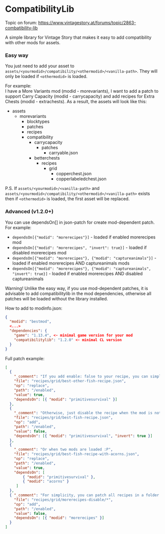 # CompatibilityLib

Topic on forum: https://www.vintagestory.at/forums/topic/2863-combatibility-lib

A simple library for Vintage Story that makes it easy to add compatibility with other mods for assets. 

### Easy way
You just need to add your asset to `assets/<yourmodid>/compatibility/<othermodid>/<vanilla-path>`. They will only be loaded if `<othermodid>` is loaded.

For example:<br/>
I have a More Variants mod (modid - morevariants), I want to add a patch to support Carry Capacity (modid - carrycapacity) and add recipes for Extra Chests (modid - extrachests). As a result, the assets will look like this:

- assets
  - morevariants
    - blocktypes
    - patches
    - recipes
    - compatibility
      - carrycapacity
        - patches
          - carryable.json
      - betterchests
        - recipes
          - grid
            - copperchest.json
            - copperlabeledchest.json

P.S. If `assets/<yourmodid>/<vanilla-path>` and `assets/<yourmodid>/compatibility/<othermodid>/<vanilla-path>` exists then if `<othermodid>` is loaded, the first asset will be replaced.

### Advanced (v1.2.0+)
You can use dependsOn[] in json-patch for create mod-dependent patch. For example:

- `dependsOn[{"modid": "morerecipes"}]` - loaded if enabled morerecipes mod
- `dependsOn[{"modid": "morerecipes", "invert": true}]` - loaded if disabled morerecipes mod
- `dependsOn[{"modid": "morerecipes"}, {"modid": "captureanimals"}]` - loaded if enabled morerecipes AND captureanimals mods
- `dependsOn[{"modid": "morerecipes"}, {"modid": "captureanimals", "invert": true}]` - loaded if enabled morerecipes AND  disabled captureanimals

Warning! Unlike the easy way, if you use mod-dependent patches, it is advisable to add compatibilitylib in the mod dependencies, otherwise all patches will be loaded without the library installed.

How to add to modinfo.json:
```json
{
  "modid": "bestmod",
  <...>
  "dependencies": {
    "game": "1.13.4", <- minimal game version for your mod
    "compatibilitylib": "1.2.0" <- minimal CL version
  }
}
```

Full patch example:
```json
[
  {
    "_comment": "If you add enable: false to your recipe, you can simply enable it when the desired mod is loaded",
    "file": "recipes/grid/best-other-fish-recipe.json",
    "op": "replace",
    "path": "/enabled",
    "value": true,
    "dependsOn": [{ "modid": "primitivesurvival" }]
  },
  {
    "_comment": "Otherwise, just disable the recipe when the mod is not loaded",
    "file": "recipes/grid/best-fish-recipe.json",
    "op": "add",
    "path": "/enabled",
    "value": false,
    "dependsOn": [{ "modid": "primitivesurvival", "invert": true }]
  },
  {
    "_comment": "Or when two mods are loaded :P",
    "file": "recipes/grid/best-fish-recipe-with-acorns.json",
    "op": "replace",
    "path": "/enabled",
    "value": true,
    "dependsOn": [
        { "modid": "primitivesurvival" },
        { "modid": "acorns" }
     ]
  },
  { "_comment": "For simplicity, you can patch all recipes in a folder at once with *",
    "file": "recipes/grid/morerecipes-disable/*",
    "op": "add",
    "path": "/enabled",
    "value": false,
    "dependsOn": [{ "modid": "morerecipes" }]
  }
]
```


